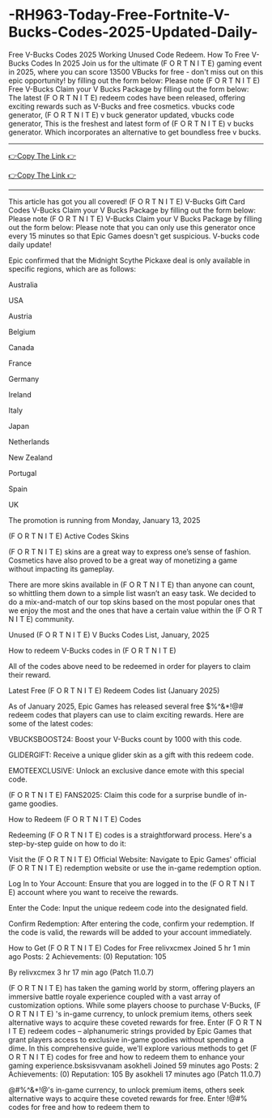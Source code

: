 # -RH963-Today-Free-Fortnite-V-Bucks-Codes-2025-Updated-Daily-
Free V-Bucks Codes 2025 Working Unused Code Redeem. How To Free V-Bucks Codes In 2025 Join us for the ultimate (F O R T N I T E) gaming event in 2025, where you can score 13500 VBucks for free - don't miss out on this epic opportunity! by filling out the form below: Please note (F O R T N I T E) Free V-Bucks Claim your V Bucks Package by filling out the form below: The latest (F O R T N I T E) redeem codes have been released, offering exciting rewards such as V-Bucks and free cosmetics. vbucks code generator, (F O R T N I T E) v buck generator updated, vbucks code generator, This is the freshest and latest form of (F O R T N I T E) v bucks generator. Which incorporates an alternative to get boundless free v bucks.





**************************************

[👉Copy The Link 👉](https://offersfrog.com/fortnite-vbucks)

[👉Copy The Link 👉](https://offersfrog.com/fortnite-vbucks )

**************************************



This article has got you all covered! (F O R T N I T E) V-Bucks Gift Card Codes V-Bucks Claim your V Bucks Package by filling out the form below: Please note (F O R T N I T E) V-Bucks Claim your V Bucks Package by filling out the form below: Please note that you can only use this generator once every 15 minutes so that Epic Games doesn't get suspicious. V-bucks code daily update!

Epic confirmed that the Midnight Scythe Pickaxe deal is only available in specific regions, which are as follows:

Australia

USA

Austria

Belgium

Canada

France

Germany

Ireland

Italy

Japan

Netherlands

New Zealand

Portugal

Spain

UK


The promotion is running from Monday, January 13, 2025

(F O R T N I T E) Active Codes Skins

(F O R T N I T E) skins are a great way to express one’s sense of fashion. Cosmetics have also proved to be a great way of monetizing a game without impacting its gameplay.

There are more skins available in (F O R T N I T E) than anyone can count, so whittling them down to a simple list wasn’t an easy task. We decided to do a mix-and-match of our top skins based on the most popular ones that we enjoy the most and the ones that have a certain value within the (F O R T N I T E) community.

Unused (F O R T N I T E) V Bucks Codes List, January, 2025

How to redeem V-Bucks codes in (F O R T N I T E)

All of the codes above need to be redeemed in order for players to claim their reward.

Latest Free (F O R T N I T E) Redeem Codes list (January 2025)

As of January 2025, Epic Games has released several free $%^&*!@# redeem codes that players can use to claim exciting rewards. Here are some of the latest codes:

VBUCKSBOOST24: Boost your V-Bucks count by 1000 with this code.

GLIDERGIFT: Receive a unique glider skin as a gift with this redeem code.

EMOTEEXCLUSIVE: Unlock an exclusive dance emote with this special code.

(F O R T N I T E) FANS2025: Claim this code for a surprise bundle of in-game goodies.

How to Redeem (F O R T N I T E) Codes

Redeeming (F O R T N I T E) codes is a straightforward process. Here's a step-by-step guide on how to do it:

Visit the (F O R T N I T E) Official Website: Navigate to Epic Games' official (F O R T N I T E) redemption website or use the in-game redemption option.

Log In to Your Account: Ensure that you are logged in to the (F O R T N I T E) account where you want to receive the rewards.

Enter the Code: Input the unique redeem code into the designated field.

Confirm Redemption: After entering the code, confirm your redemption. If the code is valid, the rewards will be added to your account immediately.

How to Get (F O R T N I T E) Codes for Free
relivxcmex
Joined 5 hr 1 min ago
Posts: 2
Achievements: (0)
Reputation: 105

By relivxcmex 3 hr 17 min ago (Patch 11.0.7)


(F O R T N I T E) has taken the gaming world by storm, offering players an immersive battle royale experience coupled with a vast array of customization options. While some players choose to purchase V-Bucks, (F O R T N I T E) 's in-game currency, to unlock premium items, others seek alternative ways to acquire these coveted rewards for free. Enter (F O R T N I T E) redeem codes – alphanumeric strings provided by Epic Games that grant players access to exclusive in-game goodies without spending a dime. In this comprehensive guide, we'll explore various methods to get (F O R T N I T E) codes for free and how to redeem them to enhance your gaming experience.bsksisvvanam
asokheli
Joined 59 minutes ago
Posts: 2
Achievements: (0)
Reputation: 105
By asokheli 17 minutes ago (Patch 11.0.7)

@#$%^&*! has taken the gaming world by storm, offering players an immersive battle royale experience coupled with a vast array of customization options. While some players choose to purchase V-Bucks, #$%^&*!@'s in-game currency, to unlock premium items, others seek alternative ways to acquire these coveted rewards for free. Enter !@#$%^&* redeem codes – alphanumeric strings provided by Epic Games that grant players access to exclusive in-game goodies without spending a dime. In this comprehensive guide, we'll explore various methods to get ^&*!@#$% codes for free and how to redeem them to









